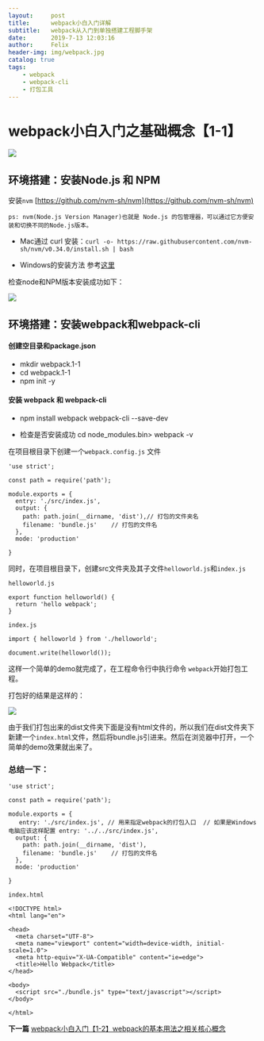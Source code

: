 ```yaml
---
layout:     post
title:      webpack小白入门详解
subtitle:   webpack从入门到单独搭建工程脚手架
date:       2019-7-13 12:03:16
author:     Felix
header-img: img/webpack.jpg
catalog: true
tags:
    - webpack
    - webpack-cli 
    - 打包工具
---
```

# webpack小白入门之基础概念【1-1】

<a href='https://github.com/GitHubGanKai/webpack/blob/master/webpack.1.1/readme.md'><img src = 'https://img.shields.io/badge/github-%E9%A1%B9%E7%9B%AE%E5%9C%B0%E5%9D%80-green.svg' /></a>

## 环境搭建：安装Node.js 和 NPM


安装`nvm` [https://github.com/nvm-sh/nvm](https://github.com/nvm-sh/nvm)
 
    ps: nvm(Node.js Version Manager)也就是 Node.js 的包管理器，可以通过它方便安装和切换不同的Node.js版本。

+ Mac通过 curl 安装：`curl -o- https://raw.githubusercontent.com/nvm-sh/nvm/v0.34.0/install.sh | bash`

+ Windows的安装方法 参考[这里](https://www.jianshu.com/p/0d591ad6d60d)

检查node和NPM版本安装成功如下：

![](https://github.com/GitHubGanKai/webpack/blob/master/webpack.1.1/imags/2019-07-13_112111.png)


## 环境搭建：安装webpack和webpack-cli

#### 创建空目录和package.json

- mkdir webpack.1-1
- cd webpack.1-1
- npm init -y

#### 安装 webpack 和 webpack-cli

- npm install webpack webpack-cli --save-dev

- 检查是否安装成功  cd node_modules\.bin> webpack -v

在项目根目录下创建一个`webpack.config.js` 文件

    'use strict';

    const path = require('path');

    module.exports = {
      entry: './src/index.js',
      output: {
        path: path.join(__dirname, 'dist'),// 打包的文件夹名
        filename: 'bundle.js'    // 打包的文件名
      },
      mode: 'production'

    }

同时，在项目根目录下，创建src文件夹及其子文件`helloworld.js`和`index.js`

`helloworld.js`

    export function helloworld() {
      return 'hello webpack';
    }

`index.js`

    import { helloworld } from './helloworld';

    document.write(helloworld());

这样一个简单的demo就完成了，在工程命令行中执行命令 `webpack`开始打包工程。

打包好的结果是这样的：

![](https://github.com/GitHubGanKai/webpack/blob/master/webpack.1.1/imags/2019-07-13_155908.png)

由于我们打包出来的dist文件夹下面是没有html文件的，所以我们在dist文件夹下新建一个`index.html`文件，然后将bundle.js引进来。然后在浏览器中打开，一个简单的demo效果就出来了。

### 总结一下：

    'use strict';                                      

    const path = require('path');                    
                                                       
    module.exports = {                                     
       entry: './src/index.js', // 用来指定webpack的打包入口  // 如果是Windows电脑应该这样配置 entry: '../../src/index.js',                     
      output: {
        path: path.join(__dirname, 'dist'),
        filename: 'bundle.js'    // 打包的文件名
      },
      mode: 'production'

    }

`index.html`

    <!DOCTYPE html>
    <html lang="en">

    <head>
      <meta charset="UTF-8">
      <meta name="viewport" content="width=device-width, initial-scale=1.0">
      <meta http-equiv="X-UA-Compatible" content="ie=edge">
      <title>Hello Webpack</title>
    </head>

    <body>
      <script src="./bundle.js" type="text/javascript"></script>
    </body>

    </html>

<b>下一篇</b> [webpack小白入门【1-2】webpack的基本用法之相关核心概念](https://github.com/GitHubGanKai/webpack/blob/master/webpack.1.2/readme.md)